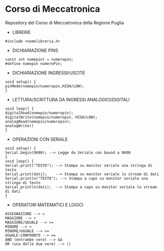 # Corso di Meccatronica
Repository del Corso di Meccatronica della Regione Puglia

- LIBRERIE
```
#include <nomelibreria.h>
```

- DICHIARIAZIONE PINS
```
const int nomepint = numeropin;
#define nomepin numeroPin;
```

- DICHIARIAZIONE INGRESSI/USCITE
```
void setup() {
pinMode(nomepin/numeropin,HIGH/LOW);
}
```

- LETTURA/SCRITTURA DA INGRESSI ANALOGICI/DIGITALI
```
void loop() {
digitalRead(nomepin/numeropin);
digitalWrite(nomepin/numeropin, HIGH/LOW);
analogRead(nomepin/numeropin);
analogWrite()
}
```

- OPERAZIONI CON SERIALE
```
void setup() {
Serial.begin(9600); --> Legge da Seriale con baund a 9600
}
void loop() {
Serial.print("TESTO"); --> Stampa su monitor seriale una stringa di testo
Serial.print(dati);    --> Stampa su monitor seriale lo stream di dati
Serial.println("TESTO"); --> Stampa a capo su monitor seriale una stringa di testo
Serial.println(dati);  --> Stampa a capo su monitor seriale lo stream di dati
}
```
- OPERATORI MATEMATICI E LOGICI
```
ASSEGNAZIONE --> =
MAGGIORE --> >
MAGGIORE/UGUALE --> >=
MINORE --> <
MINORE/UGUALE --> <=
UGUALE-CONFRONTO --> == 
AND (entrambe vere) --> &&
OR (una delle due vere) --> || 
```
